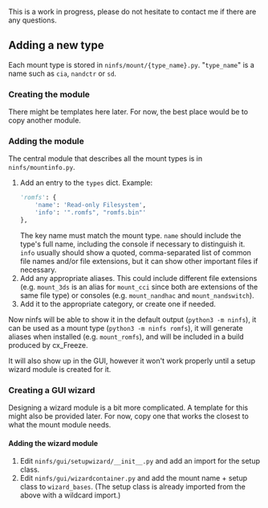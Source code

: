 This is a work in progress, please do not hesitate to contact me if there are any questions.

## Adding a new type
Each mount type is stored in `ninfs/mount/{type_name}.py`. "`type_name`" is a name such as `cia`, `nandctr` or `sd`.

### Creating the module
There might be templates here later. For now, the best place would be to copy another module.

### Adding the module
The central module that describes all the mount types is in `ninfs/mountinfo.py`.
1. Add an entry to the `types` dict. Example:
    ```python
    'romfs': {
        'name': 'Read-only Filesystem',
        'info': '".romfs", "romfs.bin"'
    },
    ```
   The key name must match the mount type. `name` should include the type's full name, including the console if necessary to distinguish it. `info` usually should show a quoted, comma-separated list of common file names and/or file extensions, but it can show other important files if necessary.
1. Add any appropriate aliases. This could include different file extensions (e.g. `mount_3ds` is an alias for `mount_cci` since both are extensions of the same file type) or consoles (e.g. `mount_nandhac` and `mount_nandswitch`).
1. Add it to the appropriate category, or create one if needed.

Now ninfs will be able to show it in the default output (`python3 -m ninfs`), it can be used as a mount type (`python3 -m ninfs romfs`), it will generate aliases when installed (e.g. `mount_romfs`), and will be included in a build produced by cx_Freeze.

It will also show up in the GUI, however it won't work properly until a setup wizard module is created for it.

### Creating a GUI wizard
Designing a wizard module is a bit more complicated. A template for this might also be provided later. For now, copy one that works the closest to what the mount module needs.

#### Adding the wizard module
1. Edit `ninfs/gui/setupwizard/__init__.py` and add an import for the setup class.
1. Edit `ninfs/gui/wizardcontainer.py` and add the mount name + setup class to `wizard_bases`. (The setup class is already imported from the above with a wildcard import.)
